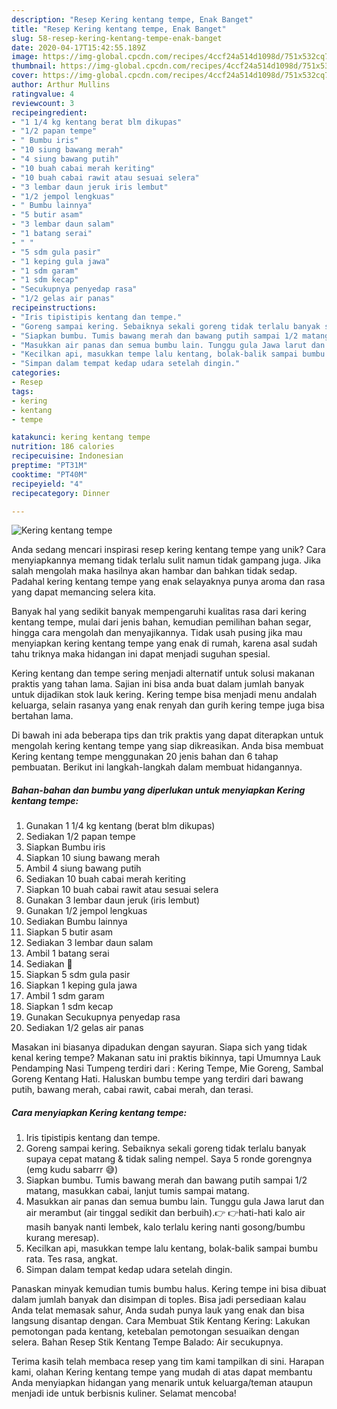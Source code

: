 ```yaml
---
description: "Resep Kering kentang tempe, Enak Banget"
title: "Resep Kering kentang tempe, Enak Banget"
slug: 58-resep-kering-kentang-tempe-enak-banget
date: 2020-04-17T15:42:55.189Z
image: https://img-global.cpcdn.com/recipes/4ccf24a514d1098d/751x532cq70/kering-kentang-tempe-foto-resep-utama.jpg
thumbnail: https://img-global.cpcdn.com/recipes/4ccf24a514d1098d/751x532cq70/kering-kentang-tempe-foto-resep-utama.jpg
cover: https://img-global.cpcdn.com/recipes/4ccf24a514d1098d/751x532cq70/kering-kentang-tempe-foto-resep-utama.jpg
author: Arthur Mullins
ratingvalue: 4
reviewcount: 3
recipeingredient:
- "1 1/4 kg kentang berat blm dikupas"
- "1/2 papan tempe"
- " Bumbu iris"
- "10 siung bawang merah"
- "4 siung bawang putih"
- "10 buah cabai merah keriting"
- "10 buah cabai rawit atau sesuai selera"
- "3 lembar daun jeruk iris lembut"
- "1/2 jempol lengkuas"
- " Bumbu lainnya"
- "5 butir asam"
- "3 lembar daun salam"
- "1 batang serai"
- " "
- "5 sdm gula pasir"
- "1 keping gula jawa"
- "1 sdm garam"
- "1 sdm kecap"
- "Secukupnya penyedap rasa"
- "1/2 gelas air panas"
recipeinstructions:
- "Iris tipistipis kentang dan tempe."
- "Goreng sampai kering. Sebaiknya sekali goreng tidak terlalu banyak supaya cepat matang &amp; tidak saling nempel. Saya 5 ronde gorengnya (emg kudu sabarrr 😅)"
- "Siapkan bumbu. Tumis bawang merah dan bawang putih sampai 1/2 matang, masukkan cabai, lanjut tumis sampai matang."
- "Masukkan air panas dan semua bumbu lain. Tunggu gula Jawa larut dan air merambut (air tinggal sedikit dan berbuih).👉 👉hati-hati kalo air masih banyak nanti lembek, kalo terlalu kering nanti gosong/bumbu kurang meresap)."
- "Kecilkan api, masukkan tempe lalu kentang, bolak-balik sampai bumbu rata. Tes rasa, angkat."
- "Simpan dalam tempat kedap udara setelah dingin."
categories:
- Resep
tags:
- kering
- kentang
- tempe

katakunci: kering kentang tempe 
nutrition: 186 calories
recipecuisine: Indonesian
preptime: "PT31M"
cooktime: "PT40M"
recipeyield: "4"
recipecategory: Dinner

---
```



![Kering kentang tempe](https://img-global.cpcdn.com/recipes/4ccf24a514d1098d/751x532cq70/kering-kentang-tempe-foto-resep-utama.jpg)

Anda sedang mencari inspirasi resep kering kentang tempe yang unik? Cara menyiapkannya memang tidak terlalu sulit namun tidak gampang juga. Jika salah mengolah maka hasilnya akan hambar dan bahkan tidak sedap. Padahal kering kentang tempe yang enak selayaknya punya aroma dan rasa yang dapat memancing selera kita.

Banyak hal yang sedikit banyak mempengaruhi kualitas rasa dari kering kentang tempe, mulai dari jenis bahan, kemudian pemilihan bahan segar, hingga cara mengolah dan menyajikannya. Tidak usah pusing jika mau menyiapkan kering kentang tempe yang enak di rumah, karena asal sudah tahu triknya maka hidangan ini dapat menjadi suguhan spesial.

Kering kentang dan tempe sering menjadi alternatif untuk solusi makanan praktis yang tahan lama. Sajian ini bisa anda buat dalam jumlah banyak untuk dijadikan stok lauk kering. Kering tempe bisa menjadi menu andalah keluarga, selain rasanya yang enak renyah dan gurih kering tempe juga bisa bertahan lama.


Di bawah ini ada beberapa tips dan trik praktis yang dapat diterapkan untuk mengolah kering kentang tempe yang siap dikreasikan. Anda bisa membuat Kering kentang tempe menggunakan 20 jenis bahan dan 6 tahap pembuatan. Berikut ini langkah-langkah dalam membuat hidangannya.

<!--inarticleads1-->

##### Bahan-bahan dan bumbu yang diperlukan untuk menyiapkan Kering kentang tempe:

1. Gunakan 1 1/4 kg kentang (berat blm dikupas)
1. Sediakan 1/2 papan tempe
1. Siapkan  Bumbu iris
1. Siapkan 10 siung bawang merah
1. Ambil 4 siung bawang putih
1. Sediakan 10 buah cabai merah keriting
1. Siapkan 10 buah cabai rawit atau sesuai selera
1. Gunakan 3 lembar daun jeruk (iris lembut)
1. Gunakan 1/2 jempol lengkuas
1. Sediakan  Bumbu lainnya
1. Siapkan 5 butir asam
1. Sediakan 3 lembar daun salam
1. Ambil 1 batang serai
1. Sediakan  🍶
1. Siapkan 5 sdm gula pasir
1. Siapkan 1 keping gula jawa
1. Ambil 1 sdm garam
1. Siapkan 1 sdm kecap
1. Gunakan Secukupnya penyedap rasa
1. Sediakan 1/2 gelas air panas


Masakan ini biasanya dipadukan dengan sayuran. Siapa sich yang tidak kenal kering tempe? Makanan satu ini praktis bikinnya, tapi Umumnya Lauk Pendamping Nasi Tumpeng terdiri dari : Kering Tempe, Mie Goreng, Sambal Goreng Kentang Hati. Haluskan bumbu tempe yang terdiri dari bawang putih, bawang merah, cabai rawit, cabai merah, dan terasi. 

<!--inarticleads2-->

##### Cara menyiapkan Kering kentang tempe:

1. Iris tipistipis kentang dan tempe.
1. Goreng sampai kering. Sebaiknya sekali goreng tidak terlalu banyak supaya cepat matang &amp; tidak saling nempel. Saya 5 ronde gorengnya (emg kudu sabarrr 😅)
1. Siapkan bumbu. Tumis bawang merah dan bawang putih sampai 1/2 matang, masukkan cabai, lanjut tumis sampai matang.
1. Masukkan air panas dan semua bumbu lain. Tunggu gula Jawa larut dan air merambut (air tinggal sedikit dan berbuih).👉 👉hati-hati kalo air masih banyak nanti lembek, kalo terlalu kering nanti gosong/bumbu kurang meresap).
1. Kecilkan api, masukkan tempe lalu kentang, bolak-balik sampai bumbu rata. Tes rasa, angkat.
1. Simpan dalam tempat kedap udara setelah dingin.


Panaskan minyak kemudian tumis bumbu halus. Kering tempe ini bisa dibuat dalam jumlah banyak dan disimpan di toples. Bisa jadi persediaan kalau Anda telat memasak sahur, Anda sudah punya lauk yang enak dan bisa langsung disantap dengan. Cara Membuat Stik Kentang Kering: Lakukan pemotongan pada kentang, ketebalan pemotongan sesuaikan dengan selera. Bahan Resep Stik Kentang Tempe Balado: Air secukupnya. 

Terima kasih telah membaca resep yang tim kami tampilkan di sini. Harapan kami, olahan Kering kentang tempe yang mudah di atas dapat membantu Anda menyiapkan hidangan yang menarik untuk keluarga/teman ataupun menjadi ide untuk berbisnis kuliner. Selamat mencoba!
